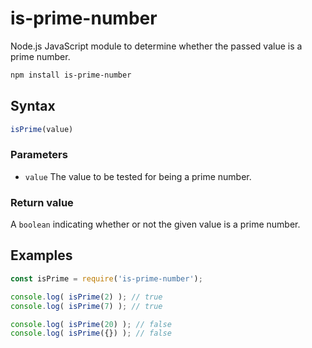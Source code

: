 # is-prime-number

Node.js JavaScript module to determine whether the passed value is a prime number.

```bash
npm install is-prime-number
```

## Syntax
```javascript
isPrime(value)
```
### Parameters
- `value` The value to be tested for being a prime number.

### Return value
A `boolean` indicating whether or not the given value is a prime number.

## Examples
```javascript
const isPrime = require('is-prime-number');

console.log( isPrime(2) ); // true
console.log( isPrime(7) ); // true

console.log( isPrime(20) ); // false
console.log( isPrime({}) ); // false
```
